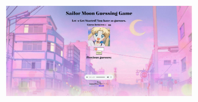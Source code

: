 ![](https://github.com/jeyla380/school_work/blob/main/web_programming/xhtml_fundamentals/guess/guess_website.png)
